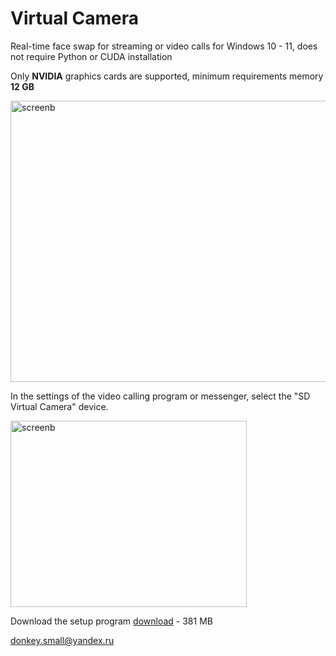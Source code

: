 # Virtual Camera
Real-time face swap for streaming or video calls for Windows 10 - 11, does not require Python or CUDA installation

Only <b>NVIDIA</b> graphics cards are supported, minimum requirements memory <b>12 GB</b>

<img width="532" height="450" alt="screenb" src="https://github.com/user-attachments/assets/bfa15f38-6952-4c0e-8e71-d2ca1b580bd7" />

<b> </b>
 
In the settings of the video calling program or messenger, select the "SD Virtual Camera" device.

<img width="378" height="298" alt="screenb" src="https://github.com/user-attachments/assets/4c01a39d-62b3-4b13-b9c8-384263c74a08" />

<b> </b>

Download the setup program <a href="https://www.smalldonkey.net/vcamera_setup.exe">download</a> - 381 МB

donkey.small@yandex.ru
